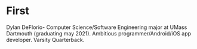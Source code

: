 # First

Dylan DeFlorio- Computer Science/Software Engineering major at UMass Dartmouth (graduating may 2021). Ambitious programmer/Android/iOS app developer. Varsity Quarterback. 
